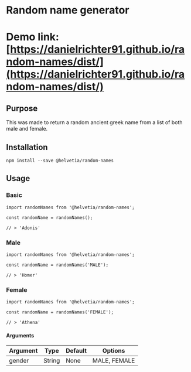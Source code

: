 # Random name generator

# Demo link: [https://danielrichter91.github.io/random-names/dist/](https://danielrichter91.github.io/random-names/dist/)

## Purpose

This was made to return a random ancient greek name from a list of both male and female.


## Installation

`npm install --save @helvetia/random-names`

## Usage

### Basic
```
import randomNames from '@helvetia/random-names';

const randomName = randomNames();

// > 'Adonis'
```

### Male
```
import randomNames from '@helvetia/random-names';

const randomName = randomNames('MALE');

// > 'Homer'
```

### Female
```
import randomNames from '@helvetia/random-names';

const randomName = randomNames('FEMALE');

// > 'Athena'
```

#### Arguments

| Argument | Type   | Default | Options      |
| -------- | ------ | ------- | -------      |
| gender   | String | None    | MALE, FEMALE |
